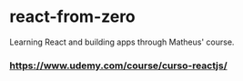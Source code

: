 # react-from-zero
Learning React and building apps through Matheus' course.

### https://www.udemy.com/course/curso-reactjs/
